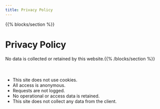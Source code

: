 ```yaml
---
title: Privacy Policy
---
```

{{% blocks/section %}}
# Privacy Policy
No data is collected or retained by this website.{{% /blocks/section %}}

<br />

#### 
- This site does not use cookies.
- All access is anonymous.
- Requests are not logged.
- No operational or access data is retained.
- This site does not collect any data from the client.
